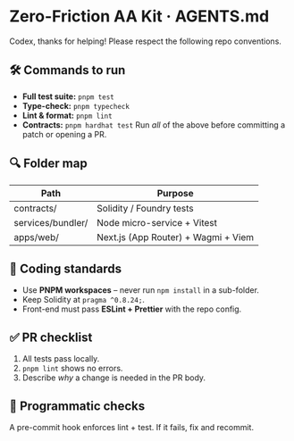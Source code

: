 # Zero-Friction AA Kit · AGENTS.md
Codex, thanks for helping!  Please respect the following repo conventions.

## 🛠️ Commands to run
- **Full test suite:** `pnpm test`
- **Type-check:**     `pnpm typecheck`
- **Lint & format:**  `pnpm lint`
- **Contracts:**      `pnpm hardhat test`
Run *all* of the above before committing a patch or opening a PR.

## 🔍 Folder map
| Path                    | Purpose                                  |
|-------------------------|------------------------------------------|
| contracts/              | Solidity / Foundry tests                |
| services/bundler/       | Node micro-service + Vitest             |
| apps/web/               | Next.js (App Router) + Wagmi + Viem     |

## 📜 Coding standards
- Use **PNPM workspaces** – never run `npm install` in a sub-folder.
- Keep Solidity at `pragma ^0.8.24;`.
- Front-end must pass **ESLint + Prettier** with the repo config.

## ✅ PR checklist
1. All tests pass locally.
2. `pnpm lint` shows no errors.
3. Describe *why* a change is needed in the PR body.

## 🧪 Programmatic checks
A pre-commit hook enforces lint + test.  If it fails, fix and recommit.

<!-- Codex spec footers -->
<!-- scope: entire repo -->
